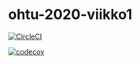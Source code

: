 # ohtu-2020-viikko1

[![CircleCI](https://circleci.com/gh/juissijohtaja/ohtu-2020-viikko1.svg?style=svg)](https://circleci.com/gh/juissijohtaja/ohtu-2020-viikko1)

[![codecov](https://codecov.io/gh/juissijohtaja/ohtu-2020-viikko1/branch/master/graph/badge.svg)](https://codecov.io/gh/juissijohtaja/ohtu-2020-viikko1)